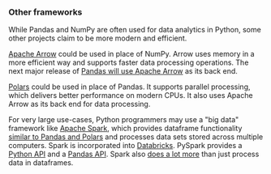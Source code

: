 


### Other frameworks

While Pandas and NumPy are often used for data analytics in Python, some other projects claim to be more modern and efficient. 

[Apache Arrow](https://arrow.apache.org/) could be used in place of NumPy. Arrow uses memory in a more efficient way and supports faster data processing operations. The next major release of [Pandas will use Apache Arrow](https://datapythonista.me/blog/pandas-20-and-the-arrow-revolution-part-i) as its back end.

[Polars](https://www.pola.rs/) could be used in place of Pandas. It supports parallel processing, which delivers better performance on modern CPUs. It also uses Apache Arrow as its back end for data processing.

For very large use-cases, Python programmers may use a "big data" framework like [Apache Spark](https://spark.apache.org/), which provides dataframe functionality [similar to Pandas and Polars](https://towardsdatascience.com/spark-vs-pandas-part-2-spark-c57f8ea3a781) and processes data sets stored across multiple computers. Spark is incorporated into [Databricks](https://www.databricks.com/). PySpark provides a [Python API](https://spark.apache.org/docs/latest/api/python/index.html) and a [Pandas API](https://spark.apache.org/docs/3.2.0/api/python/user_guide/pandas_on_spark/). Spark also [does a lot more](https://www.toptal.com/spark/introduction-to-apache-spark) than just process data in dataframes.






